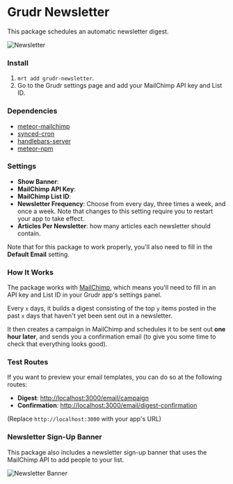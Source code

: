 # Grudr Newsletter

This package schedules an automatic newsletter digest.

![Newsletter](http://f.cl.ly/items/0V0F351k1R1i3L1k1D0J/grudr-newsletter.png)

### Install

1. `mrt add grudr-newsletter`.
2. Go to the Grudr settings page and add your MailChimp API key and List ID. 

### Dependencies

- [meteor-mailchimp](https://github.com/MiroHibler/meteor-mailchimp/)
- [synced-cron](https://github.com/percolatestudio/meteor-synced-cron)
- [handlebars-server](https://github.com/EventedMind/meteor-handlebars-server)
- [meteor-npm](https://github.com/arunoda/meteor-npm/)

### Settings

- **Show Banner**: 
- **MailChimp API Key**: 
- **MailChimp List ID**: 
- **Newsletter Frequency**: Choose from every day, three times a week, and once a week. Note that changes to this setting require you to restart your app to take effect. 
- **Articles Per Newsletter**: how many articles each newsletter should contain. 

Note that for this package to work properly, you'll also need to fill in the **Default Email** setting. 

### How It Works

The package works with [MailChimp](http://mailchimp.com), which means you'll need to fill in an API key and List ID in your Grudr app's settings panel. 

Every `x` days, it builds a digest consisting of the top `y` items posted in the past `x` days that haven't yet been sent out in a newsletter. 

It then creates a campaign in MailChimp and schedules it to be sent out **one hour later**, and sends you a confirmation email (to give you some time to check that everything looks good).

### Test Routes

If you want to preview your email templates, you can do so at the following routes: 

- **Digest**: [http://localhost:3000/email/campaign](http://localhost:3000/email/campaign)
- **Confirmation**: [http://localhost:3000/email/digest-confirmation](http://localhost:3000/email/digest-confirmation)

(Replace `http://localhost:3000` with your app's URL)

### Newsletter Sign-Up Banner

This package also includes a newsletter sign-up banner that uses the MailChimp API to add people to your list. 

![Newsletter Banner](http://f.cl.ly/items/3k282w2b0I1U3y200944/grudr-newsletter-banner.png)
